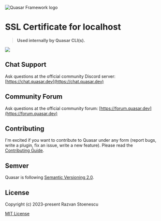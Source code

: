 ![Quasar Framework logo](https://cdn.quasar.dev/logo-v2/header.png)

# SSL Certificate for localhost
> **Used internally by Quasar CLI(s).**

<img src="https://img.shields.io/npm/v/%40quasar/ssl-certificate.svg?label=@quasar/ssl-certificate">

## Chat Support

Ask questions at the official community Discord server: [https://chat.quasar.dev](https://chat.quasar.dev)

## Community Forum

Ask questions at the official community forum: [https://forum.quasar.dev](https://forum.quasar.dev)

## Contributing

I'm excited if you want to contribute to Quasar under any form (report bugs, write a plugin, fix an issue, write a new feature). Please read the [Contributing Guide](../../CONTRIBUTING.md).

## Semver
Quasar is following [Semantic Versioning 2.0](https://semver.org/).

## License

Copyright (c) 2023-present Razvan Stoenescu

[MIT License](http://en.wikipedia.org/wiki/MIT_License)
